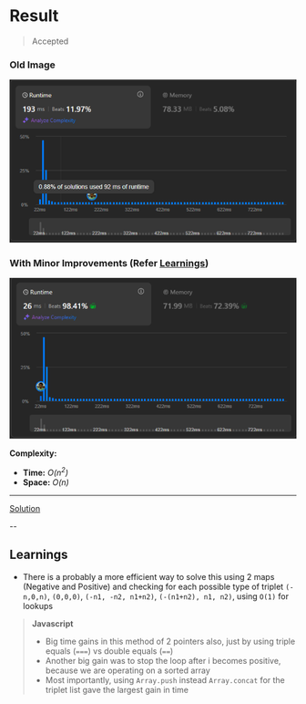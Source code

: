 # Result

> Accepted

### Old Image
![Result Image](result_js_1.png)

### With Minor Improvements (Refer [Learnings](#learnings))
![Result Image](result_js_2.png)


**Complexity:**

- **Time:** *O(n<sup>2</sup>)*
- **Space:** *O(n)*


---

[Solution](https://leetcode.com/problems/3sum/solutions/3523898/beats-99-48-44-145-top-interview-question/)

--

## Learnings

- There is a probably a more efficient way to solve this using 2 maps (Negative and Positive) and checking for each possible type of triplet `(-n,0,n)`, `(0,0,0)`, `(-n1, -n2, n1+n2)`, `(-(n1+n2), n1, n2)`, using `O(1)` for lookups


> **Javascript**
> - Big time gains in this method of 2 pointers also, just by using triple equals (`===`) vs double equals (`==`)
> - Another big gain was to stop the loop after i becomes positive, because we are operating on a sorted array
> - Most importantly, using `Array.push` instead `Array.concat` for the triplet list gave the largest gain in time